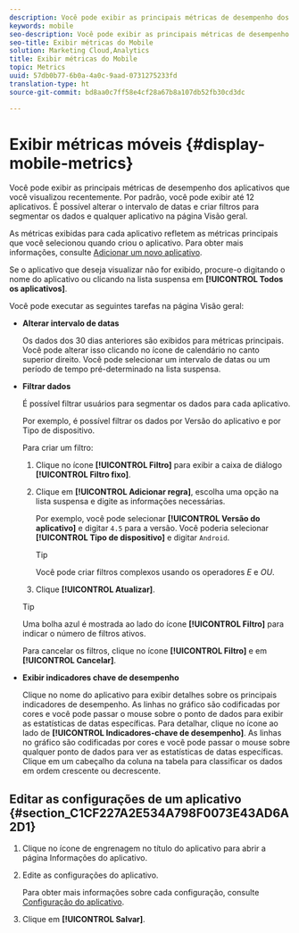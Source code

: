 ```yaml
---
description: Você pode exibir as principais métricas de desempenho dos aplicativos que você visualizou recentemente. Por padrão, você pode exibir até 12 aplicativos. É possível alterar o intervalo de datas e criar filtros para segmentar os dados e qualquer aplicativo na página Visão geral.
keywords: mobile
seo-description: Você pode exibir as principais métricas de desempenho dos aplicativos que você visualizou recentemente. Por padrão, você pode exibir até 12 aplicativos. É possível alterar o intervalo de datas e criar filtros para segmentar os dados e qualquer aplicativo na página Visão geral.
seo-title: Exibir métricas do Mobile
solution: Marketing Cloud,Analytics
title: Exibir métricas do Mobile
topic: Metrics
uuid: 57db0b77-6b0a-4a0c-9aad-0731275233fd
translation-type: ht
source-git-commit: bd8aa0c7ff58e4cf28a67b8a107db52fb30cd3dc

---
```



# Exibir métricas móveis {#display-mobile-metrics}

Você pode exibir as principais métricas de desempenho dos aplicativos que você visualizou recentemente. Por padrão, você pode exibir até 12 aplicativos. É possível alterar o intervalo de datas e criar filtros para segmentar os dados e qualquer aplicativo na página Visão geral.

As métricas exibidas para cada aplicativo refletem as métricas principais que você selecionou quando criou o aplicativo. Para obter mais informações, consulte [Adicionar um novo aplicativo](/help/using/manage-apps/t-new-app.md).

Se o aplicativo que deseja visualizar não for exibido, procure-o digitando o nome do aplicativo ou clicando na lista suspensa em **[!UICONTROL Todos os aplicativos]**.

Você pode executar as seguintes tarefas na página Visão geral:

* **Alterar intervalo de datas**

   Os dados dos 30 dias anteriores são exibidos para métricas principais. Você pode alterar isso clicando no ícone de calendário no canto superior direito. Você pode selecionar um intervalo de datas ou um período de tempo pré-determinado na lista suspensa.

* **Filtrar dados**

   É possível filtrar usuários para segmentar os dados para cada aplicativo.

   Por exemplo, é possível filtrar os dados por Versão do aplicativo e por Tipo de dispositivo.

   Para criar um filtro:

   1. Clique no ícone **[!UICONTROL Filtro]** para exibir a caixa de diálogo **[!UICONTROL Filtro fixo]**.
   1. Clique em **[!UICONTROL Adicionar regra]**, escolha uma opção na lista suspensa e digite as informações necessárias.

      Por exemplo, você pode selecionar **[!UICONTROL Versão do aplicativo]** e digitar `4.5` para a versão. Você poderia selecionar **[!UICONTROL Tipo de dispositivo]** e digitar `Android`.

      >[!TIP]
      >
      >Você pode criar filtros complexos usando os operadores *E* e *OU*.

   1. Clique **[!UICONTROL Atualizar]**.
   >[!TIP]
   >
   >Uma bolha azul é mostrada ao lado do ícone **[!UICONTROL Filtro]** para indicar o número de filtros ativos.

   Para cancelar os filtros, clique no ícone **[!UICONTROL Filtro]** e em **[!UICONTROL Cancelar]**.

* **Exibir indicadores chave de desempenho**

   Clique no nome do aplicativo para exibir detalhes sobre os principais indicadores de desempenho. As linhas no gráfico são codificadas por cores e você pode passar o mouse sobre o ponto de dados para exibir as estatísticas de datas específicas. Para detalhar, clique no ícone ao lado de **[!UICONTROL Indicadores-chave de desempenho]**. As linhas no gráfico são codificadas por cores e você pode passar o mouse sobre qualquer ponto de dados para ver as estatísticas de datas específicas. Clique em um cabeçalho da coluna na tabela para classificar os dados em ordem crescente ou decrescente.

## Editar as configurações de um aplicativo {#section_C1CF227A2E534A798F0073E43AD6A2D1}

1. Clique no ícone de engrenagem no título do aplicativo para abrir a página Informações do aplicativo.
1. Edite as configurações do aplicativo.

   Para obter mais informações sobre cada configuração, consulte  [Configuração do aplicativo](/help/using/c-manage-app-settings/c-mob-confg-app/c-mob-confg-app.md).

1. Clique em **[!UICONTROL Salvar]**.
